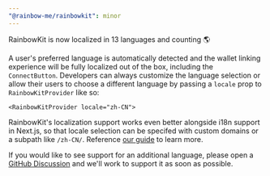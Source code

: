 ```yaml
---
"@rainbow-me/rainbowkit": minor
---
```


RainbowKit is now localized in 13 languages and counting 🌎

A user's preferred language is automatically detected and the wallet linking experience will be fully localized out of the box, including the `ConnectButton`. Developers can always customize the language selection or allow their users to choose a different language by passing a `locale` prop to `RainbowKitProvider` like so:

```tsx
<RainbowKitProvider locale="zh-CN">
```

RainbowKit's localization support works even better alongside i18n support in Next.js, so that locale selection can be specifed with custom domains or a subpath like `/zh-CN/`. Reference [our guide](https://rainbowkit.com/docs/localization#using-with-nextjs) to learn more.

If you would like to see support for an additional language, please open a [GitHub Discussion](https://github.com/rainbow-me/rainbowkit/discussions/new?category=ideas) and we'll work to support it as soon as possible.
